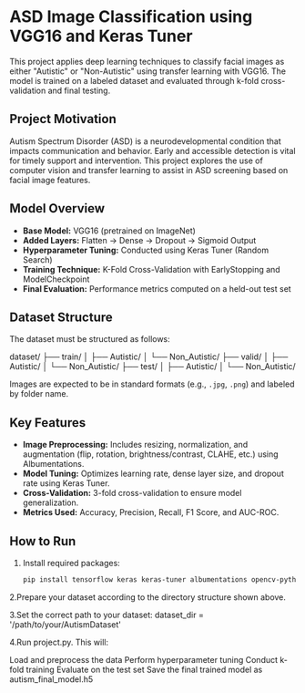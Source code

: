 # ASD Image Classification using VGG16 and Keras Tuner

This project applies deep learning techniques to classify facial images as either "Autistic" or "Non-Autistic" using transfer learning with VGG16. The model is trained on a labeled dataset and evaluated through k-fold cross-validation and final testing.

## Project Motivation

Autism Spectrum Disorder (ASD) is a neurodevelopmental condition that impacts communication and behavior. Early and accessible detection is vital for timely support and intervention. This project explores the use of computer vision and transfer learning to assist in ASD screening based on facial image features.

## Model Overview

- **Base Model:** VGG16 (pretrained on ImageNet)
- **Added Layers:** Flatten → Dense → Dropout → Sigmoid Output
- **Hyperparameter Tuning:** Conducted using Keras Tuner (Random Search)
- **Training Technique:** K-Fold Cross-Validation with EarlyStopping and ModelCheckpoint
- **Final Evaluation:** Performance metrics computed on a held-out test set

## Dataset Structure

The dataset must be structured as follows:

dataset/ ├── train/ │ ├── Autistic/ │ └── Non_Autistic/ ├── valid/ │ ├── Autistic/ │ └── Non_Autistic/ ├── test/ │ ├── Autistic/ │ └── Non_Autistic/


Images are expected to be in standard formats (e.g., `.jpg`, `.png`) and labeled by folder name.

## Key Features

- **Image Preprocessing:** Includes resizing, normalization, and augmentation (flip, rotation, brightness/contrast, CLAHE, etc.) using Albumentations.
- **Model Tuning:** Optimizes learning rate, dense layer size, and dropout rate using Keras Tuner.
- **Cross-Validation:** 3-fold cross-validation to ensure model generalization.
- **Metrics Used:** Accuracy, Precision, Recall, F1 Score, and AUC-ROC.

## How to Run

1. Install required packages:
   ```bash
   pip install tensorflow keras keras-tuner albumentations opencv-python scikit-learn
2.Prepare your dataset according to the directory structure shown above.

3.Set the correct path to your dataset:
dataset_dir = '/path/to/your/AutismDataset'

4.Run project.py. This will:

Load and preprocess the data
Perform hyperparameter tuning
Conduct k-fold training
Evaluate on the test set
Save the final trained model as autism_final_model.h5
